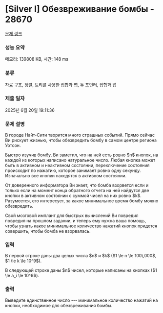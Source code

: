 # [Silver I] Обезвреживание бомбы - 28670 

[문제 링크](https://www.acmicpc.net/problem/28670) 

### 성능 요약

메모리: 139808 KB, 시간: 148 ms

### 분류

자료 구조, 정렬, 트리를 사용한 집합과 맵, 두 포인터, 집합과 맵

### 제출 일자

2025년 6월 20일 19:11:36

### 문제 설명

<p>В городе Найт-Сити творится много страшных событий. Прямо сейчас Ви рискует жизнью, чтобы обезвредить бомбу в самом центре региона Уотсон. </p>

<p>Быстро изучив бомбу, Ви заметил, что на ней есть ровно $n$ кнопок, на каждой из которых написано натуральное число. Любая кнопка может быть в активном и неактивном состоянии, переключение состояния происходит по нажатию, которое занимает ровно одну секунду. Изначально все кнопки находятся в активном состоянии.</p>

<p>От доверенного информатора Ви знает, что бомба взорвется если и только если на момент конца обратного отчета на ней найдутся две кнопки в активном состоянии с суммой чисел на них ровно $k$. Разумеется, его интересует, за какое минимальное время бомбу можно обезвредить.</p>

<p>Свой мозговой имплант для быстрых вычислений Ви повредил повредил на прошлом задании, и теперь ему нужна ваша помощь, чтобы узнать какое минимальное количество нажатий кнопок придется совершить, чтобы бомба не взорвалась. </p>

### 입력 

 <p>В первой строке даны два целых числа $n$ и $k$ ($1 \le n \le 100\,000$, $1 \le k \le 10^9$).</p>

<p>В следующей строке даны $n$ чисел, которые написаны на кнопках ($1 \le a_i \le 10^9$).</p>

### 출력 

 <p>Выведите единственное число --- минимальное количество нажатий на кнопки, необходимое для обезвреживания бомбы.</p>

